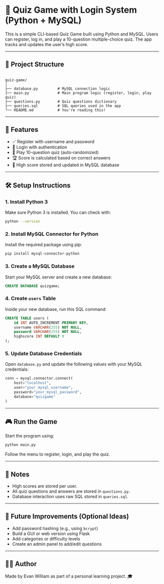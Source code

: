 # 🧠 Quiz Game with Login System (Python + MySQL)

This is a simple CLI-based Quiz Game built using Python and MySQL. Users can register, log in, and play a 10-question multiple-choice quiz. The app tracks and updates the user’s high score.

---

## 📂 Project Structure

```

quiz-game/
│
├── database.py         # MySQL connection logic
├── main.py             # Main program logic (register, login, play quiz)
├── questions.py        # Quiz questions dictionary
├── queries.sql         # SQL queries used in the app
└── README.md           # You're reading this!

````

---

## 🚀 Features

- ✅ Register with username and password
- 🔐 Login with authentication
- 🧠 Play 10-question quiz (auto-randomized)
- 🏆 Score is calculated based on correct answers
- 💾 High score stored and updated in MySQL database

---

## 🛠️ Setup Instructions

### 1. Install Python 3

Make sure Python 3 is installed. You can check with:

```bash
python --version
````

### 2. Install MySQL Connector for Python

Install the required package using pip:

```bash
pip install mysql-connector-python
```

### 3. Create a MySQL Database

Start your MySQL server and create a new database:

```sql
CREATE DATABASE quizgame;
```

### 4. Create `users` Table

Inside your new database, run this SQL command:

```sql
CREATE TABLE users (
    id INT AUTO_INCREMENT PRIMARY KEY,
    username VARCHAR(255) NOT NULL,
    password VARCHAR(255) NOT NULL,
    highscore INT DEFAULT 0
);
```

### 5. Update Database Credentials

Open `database.py` and update the following values with your MySQL credentials:

```python
conn = mysql.connector.connect(
    host="localhost",
    user="your_mysql_username",
    password="your_mysql_password",
    database="quizgame"
)
```

---

## 🎮 Run the Game

Start the program using:

```bash
python main.py
```

Follow the menu to register, login, and play the quiz.

---

## 📝 Notes

* High scores are stored per user.
* All quiz questions and answers are stored in `questions.py`.
* Database interaction uses raw SQL stored in `queries.sql`.

---

## 📌 Future Improvements (Optional Ideas)

* Add password hashing (e.g., using `bcrypt`)
* Build a GUI or web version using Flask
* Add categories or difficulty levels
* Create an admin panel to add/edit questions

---

## 👨‍💻 Author

Made by Evan William as part of a personal learning project. 🎓
